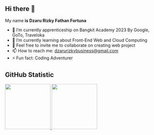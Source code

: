 ## Hi there 👋
My name **is Dzaru Rizky Fathan Fortuna**

- 🔭 I’m currently apprenticeship on Bangkit Academy 2023 By Google, GoTo, Traveloka 
- 🌱 I’m currently learning about Front-End Web and Cloud Computing  
- 💬 Feel free to invite me to collaborate on creating web project
- 📫 How to reach me: [dzarurizkybusiness@gmail.com](mailto:dzarurizkybusiness@gmail.com)
- ⚡ Fun fact: Coding Adventurer

## GitHub Statistic
<p align="left">
  <a href="https://github.com/dzarurizkyy">
    <img height="150em" src="https://github-readme-stats-eight-theta.vercel.app/api?username=dzarurizkyy&show_icons=true&theme=algolia&include_all_commits=true&count_private=true"/>
    <img height="150em" src="https://github-readme-stats-eight-theta.vercel.app/api/top-langs/?username=dzarurizkyy&layout=compact&langs_count=8&theme=algolia"/>     
  </a>
</p>
